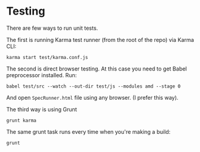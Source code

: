# Testing
There are few ways to run unit tests.

The first is running Karma test runner (from the root of the repo) via Karma CLI:
```
karma start test/karma.conf.js
```

The second is direct browser testing. At this case you need to get Babel preprocessor installed. Run:
```
babel test/src --watch --out-dir test/js --modules amd --stage 0
```

And open ``SpecRunner.html`` file using any browser.
(I prefer this way).

The third way is using Grunt
```
grunt karma
```

The same grunt task runs every time when you're making a build:
```
grunt
```
